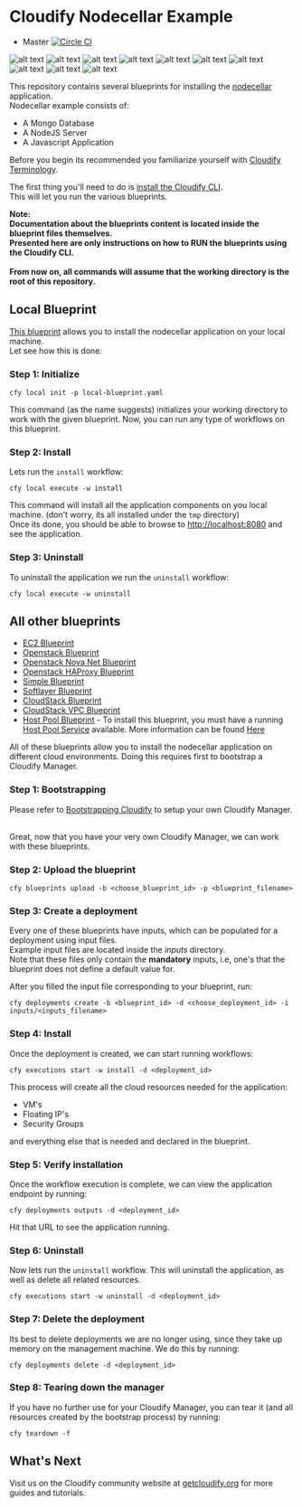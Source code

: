 # Cloudify Nodecellar Example

* Master [![Circle CI](https://circleci.com/gh/cloudify-cosmo/cloudify-nodecellar-example/tree/master.svg?&style=shield)](https://circleci.com/gh/cloudify-cosmo/cloudify-nodecellar-example/tree/master)

![alt text](http://img.shields.io/badge/nodecellar--local-tested-green.svg)
![alt text](http://img.shields.io/badge/nodecellar--aws--ec2-tested-green.svg)
![alt text](http://img.shields.io/badge/nodecellar--openstack-tested-green.svg)
![alt text](http://img.shields.io/badge/nodecellar--openstack--nova--net-tested-green.svg)
![alt text](http://img.shields.io/badge/nodecellar--openstack--haproxy--net-tested-green.svg)
![alt text](http://img.shields.io/badge/nodecellar--simple-manually--tested-yellow.svg)
![alt text](http://img.shields.io/badge/nodecellar--softlayer-tested-green.svg)
![alt text](http://img.shields.io/badge/nodecellar--cloudstack-manually--tested-yellow.svg)
![alt text](http://img.shields.io/badge/nodecellar--cloudstack--vpc-manually--tested-yellow.svg)
![alt text](http://img.shields.io/badge/nodecellar--host--pool-tested-green.svg)

This repository contains several blueprints for installing the
[nodecellar](http://coenraets.org/blog/2012/10/nodecellar-sample-application-with-backbone-js-twitter-bootstrap-node-js-express-and-mongodb/)
application.<br>
Nodecellar example consists of:

- A Mongo Database
- A NodeJS Server
- A Javascript Application

Before you begin its recommended you familiarize yourself with
[Cloudify Terminology](http://getcloudify.org/guide/3.1/reference-terminology.html).

The first thing you'll need to do is
[install the Cloudify CLI](http://getcloudify.org/guide/3.1/installation-cli.html).
<br>
This will let you run the various blueprints.

**Note: <br>Documentation about the blueprints content is located inside the blueprint files themselves.
<br>Presented here are only instructions on how to RUN the blueprints using the Cloudify CLI.**
<br><br>
**From now on, all commands will assume that the working directory is the root of this repository.**

## Local Blueprint

[This blueprint](local-blueprint.yaml) allows you to install the nodecellar application on your local machine. <br>
Let see how this is done:

### Step 1: Initialize

`cfy local init -p local-blueprint.yaml` <br>

This command (as the name suggests) initializes your working directory to work with the given blueprint.
Now, you can run any type of workflows on this blueprint. <br>

### Step 2: Install

Lets run the `install` workflow: <br>

`cfy local execute -w install`

This command will install all the application components on you local machine.
(don't worry, its all installed under the `tmp` directory)<br>
Once its done, you should be able to browse to [http://localhost:8080](http://localhost:8080) and see the application.
<br>


### Step 3: Uninstall

To uninstall the application we run the `uninstall` workflow: <br>

`cfy local execute -w uninstall`

## All other blueprints

- [EC2 Blueprint](aws-ec2-blueprint.yaml)
- [Openstack Blueprint](openstack-blueprint.yaml)
- [Openstack Nova Net Blueprint](openstack-nova-net-blueprint.yaml)
- [Openstack HAProxy Blueprint](openstack-haproxy-blueprint.yaml)
- [Simple Blueprint](simple-blueprint.yaml)
- [Softlayer Blueprint](softlayer-blueprint.yaml)
- [CloudStack Blueprint](cloudstack-blueprint.yaml)
- [CloudStack VPC Blueprint](cloudstack-vpc-blueprint.yaml)
- [Host Pool Blueprint](host-pool-blueprint.yaml) - To install this
blueprint, you must have a running [Host Pool Service](https://github.com/cloudify-cosmo/cloudify-host-pool-service) available. More
information can be found [Here](http://getcloudify.org/guide/3.2/plugin-host-pool.html#host-pool-service)

All of these blueprints allow you to install the nodecellar application on different cloud environments.
Doing this requires first to bootstrap a Cloudify Manager.<br>

### Step 1: Bootstrapping

Please refer to [Bootstrapping Cloudify](http://getcloudify.org/guide/3.1/installation-bootstrapping.html) to setup your own Cloudify Manager.
<br><br>

Great, now that you have your very own Cloudify Manager, we can work with these blueprints.
<br>

### Step 2: Upload the blueprint

`cfy blueprints upload -b <choose_blueprint_id> -p <blueprint_filename>` <br>

### Step 3: Create a deployment

Every one of these blueprints have inputs, which can be populated for a deployment using input files. <br>
Example input files are located inside the *inputs* directory. <br>
Note that these files only contain the **mandatory** inputs, i.e, one's that the blueprint does not define a default value for.

After you filled the input file corresponding to your blueprint, run: <br>

`cfy deployments create -b <blueprint_id> -d <choose_deployment_id> -i inputs/<inputs_filename>`

### Step 4: Install

Once the deployment is created, we can start running workflows: <br>

`cfy executions start -w install -d <deployment_id>`

This process will create all the cloud resources needed for the application: <br>

- VM's
- Floating IP's
- Security Groups

and everything else that is needed and declared in the blueprint.<br>

### Step 5: Verify installation

Once the workflow execution is complete, we can view the application endpoint by running: <br>

`cfy deployments outputs -d <deployment_id>`

Hit that URL to see the application running.

### Step 6: Uninstall

Now lets run the `uninstall` workflow. This will uninstall the application,
as well as delete all related resources. <br>

`cfy executions start -w uninstall -d <deployment_id>`

### Step 7: Delete the deployment

Its best to delete deployments we are no longer using, since they take up memory on the management machine.
We do this by running:

`cfy deployments delete -d <deployment_id>`

### Step 8: Tearing down the manager

If you have no further use for your Cloudify Manager, you can tear it (and all resources created by the bootstrap process)
by running:

`cfy teardown -f`

## What's Next

Visit us on the Cloudify community website at [getcloudify.org](http://getcloudify.org) for more guides and tutorials.

